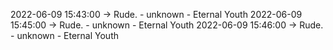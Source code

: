 2022-06-09 15:43:00 -> Rude. - unknown - Eternal Youth
2022-06-09 15:45:00 -> Rude. - unknown - Eternal Youth
2022-06-09 15:46:00 -> Rude. - unknown - Eternal Youth
